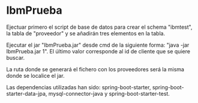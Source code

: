 # IbmPrueba

Ejectuar primero el script de base de datos para crear el schema "ibmtest", la tabla de "proveedor" y se añadirán tres elementos en la tabla.

Ejecutar el jar "IbmPrueba.jar" desde cmd de la siguiente forma: "java -jar IbmPrueba.jar 1". El último valor corresponde al id de cliente que se quiere buscar.

La ruta donde se generará el fichero con los proveedores será la misma donde se localice el jar.

Las dependencias utilizadas han sido: spring-boot-starter, spring-boot-starter-data-jpa, mysql-connector-java y spring-boot-starter-test.
